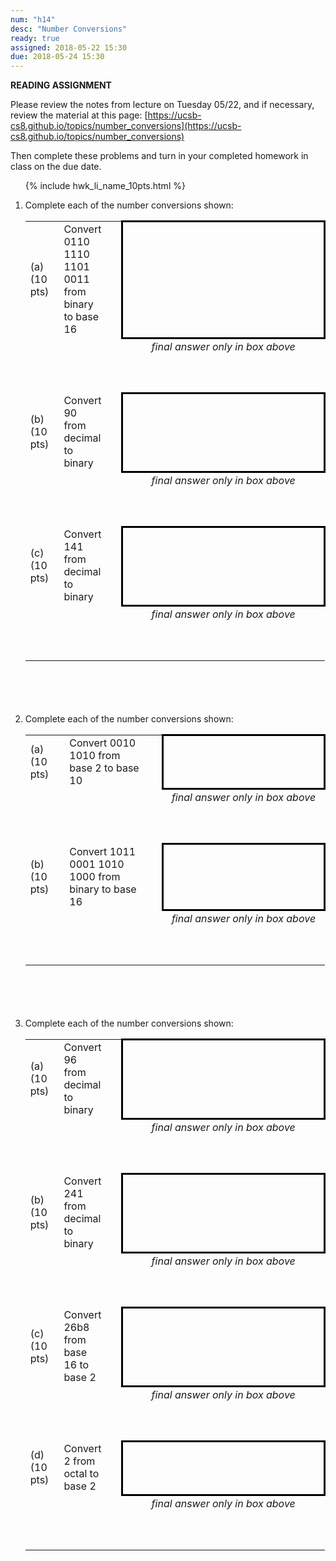 ```yaml
---
num: "h14"
desc: "Number Conversions"
ready: true
assigned: 2018-05-22 15:30
due: 2018-05-24 15:30
---
```



<b>READING ASSIGNMENT</b>

Please review the notes from lecture on Tuesday 05/22, and if necessary, review the material at this page:
[https://ucsb-cs8.github.io/topics/number_conversions](https://ucsb-cs8.github.io/topics/number_conversions)

Then complete these problems and turn in your completed homework in class on the due date.

<style>
div.num-conversion table * tr th { display: none; } /* no header row */

div.num-conversion table * tr td { border: none; } /* default, no border */

div.num-conversion table * tr:nth-child(even) td:last-of-type {
  vertical-align: top;
  text-align:center;
  font-style:italic;
  padding: 2px 0px 2px 0px;
  height: 5.5em;
  /* background-color: orange; */
}

div.num-conversion table * tr:nth-child(odd) td:nth-child(2n) {
 /* background-color: #FFFFCC; */
 padding-right: 2em; padding-left: 1em;
}


div.num-conversion table * tr:nth-child(odd) td:last-of-type {
 /* background-color: aqua; */
 width: 30em;
 height: 4em;
 border: 3px solid black;
}

div.num-conversion-narrow table * tr:nth-child(odd) td:last-of-type {
 /* background-color: purple; */
 width: 15em;
}


</style>


<ol>

{% include hwk_li_name_10pts.html %}

<li markdown="1" style="margin-bottom:6em;" markdown="1"> Complete each of the number conversions shown:

<div class="num-conversion">

|  |  |  |
|-|-|-|
|(a) (10 pts) | Convert 0110 1110 1101 0011 from binary to base 16	| |
| | | final answer only in box above |
|(b) (10 pts) |Convert 90 from decimal to binary	| |
| | | final answer only in box above |
|(c) (10 pts)|Convert 141 from decimal to binary	| |
| | | final answer only in box above |

</div>

<div class="pagebreak">
</div>

</li>


<li markdown="1" style="margin-bottom:6em;" markdown="1"> Complete each of the number conversions shown:

<div class="num-conversion num-conversion-narrow" >

|  |  |  |
|-|-|-|
|(a) (10 pts)|Convert 0010 1010 from base 2 to base 10	| |
| | | final answer only in box above |
|(b) (10 pts) | Convert 1011 0001 1010 1000 from binary to base 16	| |
| | | final answer only in box above |

</div>
</li>
<li markdown="1" style="margin-bottom:6em;" markdown="1"> Complete each of the number conversions shown:

<div class="num-conversion num-conversion-wide" >

|  |  |  |
|-|-|-|
|(a) (10 pts) |Convert 96 from decimal to binary	 | |
| | | final answer only in box above |
|(b) (10 pts)|Convert 241 from decimal to binary	| |
| | | final answer only in box above |
|(c) (10 pts)|Convert 26b8 from base 16 to base 2	| |
| | | final answer only in box above |
|(d) (10 pts)|Convert 2 from octal to base 2	| |
| | | final answer only in box above |

</div>

</li>

</ol>
